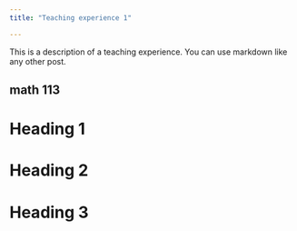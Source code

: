 ```yaml
---
title: "Teaching experience 1"

---
```


This is a description of a teaching experience. You can use markdown like any other post.
## math 113
Heading 1
======

Heading 2
======

Heading 3
======